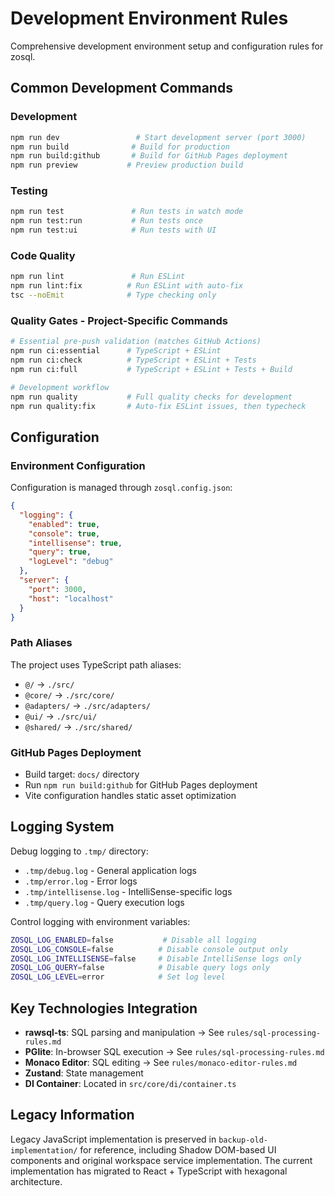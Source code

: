 # Development Environment Rules

Comprehensive development environment setup and configuration rules for zosql.

## Common Development Commands

### Development
```bash
npm run dev                 # Start development server (port 3000)
npm run build              # Build for production
npm run build:github       # Build for GitHub Pages deployment
npm run preview           # Preview production build
```

### Testing
```bash
npm run test               # Run tests in watch mode
npm run test:run           # Run tests once
npm run test:ui            # Run tests with UI
```

### Code Quality
```bash
npm run lint               # Run ESLint
npm run lint:fix          # Run ESLint with auto-fix
tsc --noEmit              # Type checking only
```

### Quality Gates - Project-Specific Commands
```bash
# Essential pre-push validation (matches GitHub Actions)
npm run ci:essential      # TypeScript + ESLint
npm run ci:check          # TypeScript + ESLint + Tests  
npm run ci:full           # TypeScript + ESLint + Tests + Build

# Development workflow
npm run quality           # Full quality checks for development
npm run quality:fix       # Auto-fix ESLint issues, then typecheck
```

## Configuration

### Environment Configuration
Configuration is managed through `zosql.config.json`:

```json
{
  "logging": {
    "enabled": true,
    "console": true,
    "intellisense": true,
    "query": true,
    "logLevel": "debug"
  },
  "server": {
    "port": 3000,
    "host": "localhost"
  }
}
```

### Path Aliases
The project uses TypeScript path aliases:
- `@/` → `./src/`
- `@core/` → `./src/core/`
- `@adapters/` → `./src/adapters/`
- `@ui/` → `./src/ui/`
- `@shared/` → `./src/shared/`

### GitHub Pages Deployment
- Build target: `docs/` directory
- Run `npm run build:github` for GitHub Pages deployment
- Vite configuration handles static asset optimization

## Logging System

Debug logging to `.tmp/` directory:
- `.tmp/debug.log` - General application logs
- `.tmp/error.log` - Error logs
- `.tmp/intellisense.log` - IntelliSense-specific logs
- `.tmp/query.log` - Query execution logs

Control logging with environment variables:
```bash
ZOSQL_LOG_ENABLED=false           # Disable all logging
ZOSQL_LOG_CONSOLE=false          # Disable console output only
ZOSQL_LOG_INTELLISENSE=false     # Disable IntelliSense logs only
ZOSQL_LOG_QUERY=false            # Disable query logs only
ZOSQL_LOG_LEVEL=error            # Set log level
```

## Key Technologies Integration

- **rawsql-ts**: SQL parsing and manipulation → See `rules/sql-processing-rules.md`
- **PGlite**: In-browser SQL execution → See `rules/sql-processing-rules.md`
- **Monaco Editor**: SQL editing → See `rules/monaco-editor-rules.md`
- **Zustand**: State management
- **DI Container**: Located in `src/core/di/container.ts`

## Legacy Information

Legacy JavaScript implementation is preserved in `backup-old-implementation/` for reference, including Shadow DOM-based UI components and original workspace service implementation. The current implementation has migrated to React + TypeScript with hexagonal architecture.
